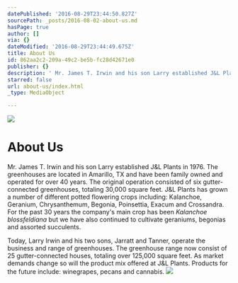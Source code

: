 ```yaml
---
datePublished: '2016-08-29T23:44:50.827Z'
sourcePath: _posts/2016-08-02-about-us.md
hasPage: true
author: []
via: {}
dateModified: '2016-08-29T23:44:49.675Z'
title: About Us
id: 862aa2c2-209a-49c2-be5b-fc28d42671e0
publisher: {}
description: ' Mr. James T. Irwin and his son Larry established J&L Plants in 1976. The greenhouses are located in Amarillo, TX and have been family owned and operated for over 40 years. The original operation consisted of six gutter-connected greenhouses, totaling 30,000 square feet. J&L Plants has grown a number of different potted flowering crops including: Kalanchoe, Geranium, Chrysanthemum, Begonia, Poinsettia, Exacum and Crossandra. For the past 30 years the company’s main crop has been Kalanchoe blossfeldiana but we have also continued to cultivate geraniums, begonias and assorted succulents.'
starred: false
url: about-us/index.html
_type: MediaObject

---
```

![](https://the-grid-user-content.s3-us-west-2.amazonaws.com/7ab4fd8a-b5d6-4d7e-b6f1-5c8304a78e4f.jpg)

# About Us

Mr. James T. Irwin and his son Larry established J&L Plants in 1976\. The greenhouses are located in Amarillo, TX and have been family owned and operated for over 40 years. The original operation consisted of six gutter-connected greenhouses, totaling 30,000 square feet. J&L Plants has grown a number of different potted flowering crops including: Kalanchoe, Geranium, Chrysanthemum, Begonia, Poinsettia, Exacum and Crossandra. For the past 30 years the company's main crop has been _Kalanchoe blossfeldiana_ but we have also continued to cultivate geraniums, begonias and assorted succulents.

Today, Larry Irwin and his two sons, Jarratt and Tanner, operate the business and range of greenhouses. The greenhouse range now consist of 25 gutter-connected houses, totaling over 125,000 square feet. As market demands change so will the product mix offered at J&L Plants. Products for the future include: winegrapes, pecans and cannabis.
![](https://the-grid-user-content.s3-us-west-2.amazonaws.com/1122b948-42bb-4bd6-bf70-24aed91af2b7.jpg)